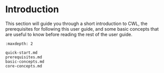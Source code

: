 # Introduction

This section will guide you through a short introduction to CWL,
the prerequisites for following this user guide, and some
basic concepts that are useful to know before reading the rest of the
user guide.

```{toctree}
:maxdepth: 2

quick-start.md
prerequisites.md
basic-concepts.md
core-concepts.md
```

